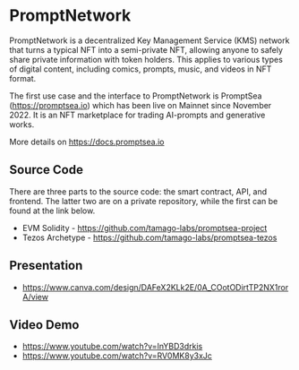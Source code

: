 # PromptNetwork

PromptNetwork is a decentralized Key Management Service (KMS) network that turns a typical NFT into a semi-private NFT, allowing anyone to safely share private information with token holders. This applies to various types of digital content, including comics, prompts, music, and videos in NFT format.

The first use case and the interface to PromptNetwork is PromptSea (https://promptsea.io) which has been live on Mainnet since November 2022. It is an NFT marketplace for trading AI-prompts and generative works.

More details on https://docs.promptsea.io

## Source Code

There are three parts to the source code: the smart contract, API, and frontend. The latter two are on a private repository, while the first can be found at the link below.

- EVM Solidity - https://github.com/tamago-labs/promptsea-project
- Tezos Archetype - https://github.com/tamago-labs/promptsea-tezos

## Presentation

- https://www.canva.com/design/DAFeX2KLk2E/0A_COotODirtTP2NX1rorA/view

## Video Demo

- https://www.youtube.com/watch?v=InYBD3drkis
- https://www.youtube.com/watch?v=RV0MK8y3xJc

 
